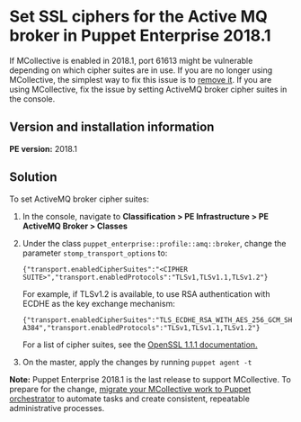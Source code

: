 # Set SSL ciphers for the Active MQ broker in Puppet Enterprise 2018.1
<p>If MCollective is enabled in 2018.1, port 61613 might be vulnerable depending on which cipher suites are in use. If you are no longer using MCollective, the simplest way to fix this issue is to <a href="https://github.com/puppetlabs/docs-archive/blob/main/pe/2018.1/2018.1_markdown/removing_mcollective.md">remove it</a>. If you are using MCollective, fix the issue by setting ActiveMQ broker cipher suites in the console.</p>
<h2 id="version-and-installation-information-1">Version and installation information</h2>
<p><strong>PE version:</strong> 2018.1</p>
<h2 id="solution-1">Solution</h2>
<p>To set ActiveMQ broker cipher suites:</p>
<ol style="list-style-type: decimal;">
<li>
<p>In the console, navigate to <strong>Classification &gt; PE Infrastructure &gt; PE ActiveMQ Broker &gt; Classes</strong></p>
</li>
<li>
<p>Under the class <code>puppet_enterprise::profile::amq::broker</code>, change the parameter <code>stomp_transport_options</code> to:</p>
<p><code>{"transport.enabledCipherSuites":"&lt;CIPHER SUITE&gt;","transport.enabledProtocols":"TLSv1,TLSv1.1,TLSv1.2"}</code></p>
<p>For example, if TLSv1.2 is available, to use RSA authentication with ECDHE as the key exchange mechanism:</p>
<p><code>{"transport.enabledCipherSuites":"TLS_ECDHE_RSA_WITH_AES_256_GCM_SHA384",</code><code>"transport.enabledProtocols":"TLSv1,TLSv1.1,TLSv1.2"}</code></p>
<p>For a list of cipher suites, see the <a href="https://www.openssl.org/docs/man1.1.1/man1/ciphers.html">OpenSSL 1.1.1 documentation.</a></p>
</li>
<li>
<p>On the master, apply the changes by running <code>puppet agent -t</code></p>
</li>
</ol>
<p><strong>Note:</strong> Puppet Enterprise 2018.1 is the last release to support MCollective. To prepare for the change, <a href="https://support.puppet.com/hc/en-us/articles/115004858473">migrate your MCollective work to Puppet orchestrator</a> to automate tasks and create consistent, repeatable administrative processes.</p>

